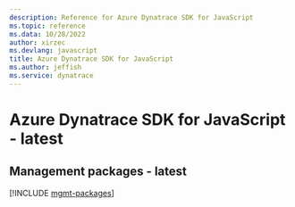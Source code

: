 ```yaml
---
description: Reference for Azure Dynatrace SDK for JavaScript
ms.topic: reference
ms.data: 10/28/2022
author: xirzec
ms.devlang: javascript
title: Azure Dynatrace SDK for JavaScript
ms.author: jeffish
ms.service: dynatrace
---
```

# Azure Dynatrace SDK for JavaScript - latest

## Management packages - latest
[!INCLUDE [mgmt-packages](dynatrace-mgmt-index.md)]